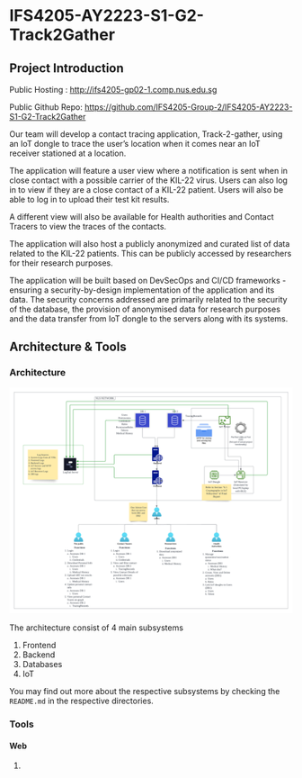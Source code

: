 # IFS4205-AY2223-S1-G2-Track2Gather

## Project Introduction

Public Hosting : http://ifs4205-gp02-1.comp.nus.edu.sg

Public Github Repo: https://github.com/IFS4205-Group-2/IFS4205-AY2223-S1-G2-Track2Gather

Our team will develop a contact tracing application, Track-2-gather, using an IoT dongle to trace the user’s location when it comes near an IoT receiver stationed at a location.

The application will feature a user view where a notification is sent when in close contact with a possible carrier of the KIL-22 virus. Users can also log in to view if they are a close contact of a KIL-22 patient.  Users will also be able to log in to upload their test kit results.

A different view will also be available for Health authorities and Contact Tracers to view the traces of the contacts.

The application will also host a publicly anonymized and curated list of data related to the KIL-22 patients. This can be publicly accessed by researchers for their research purposes.

The application will be built based on DevSecOps and CI/CD frameworks - ensuring a security-by-design implementation of the application and its data. The security concerns addressed are primarily related to the security of the database, the provision of anonymised data for research purposes and the data transfer from IoT dongle to the servers along with its systems.

## Architecture & Tools

### Architecture

![image](images/Architecture.png)

The architecture consist of 4 main subsystems
1. Frontend
2. Backend
3. Databases
4. IoT

You may find out more about the respective subsystems by checking the `README.md` in the respective directories.

### Tools

#### Web

1.
